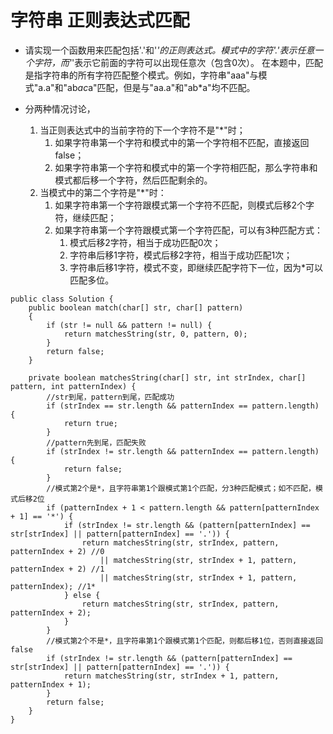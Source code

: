 # 字符串 正则表达式匹配

* 请实现一个函数用来匹配包括'.'和'*'的正则表达式。模式中的字符'.'表示任意一个字符，而'*'表示它前面的字符可以出现任意次（包含0次）。 在本题中，匹配是指字符串的所有字符匹配整个模式。例如，字符串"aaa"与模式"a.a"和"ab*ac*a"匹配，但是与"aa.a"和"ab*a"均不匹配。

* 分两种情况讨论，
    1. 当正则表达式中的当前字符的下一个字符不是"*"时；
        1. 如果字符串第一个字符和模式中的第一个字符相不匹配，直接返回false；
        2. 如果字符串第一个字符和模式中的第一个字符相匹配，那么字符串和模式都后移一个字符，然后匹配剩余的。 
    2. 当模式中的第二个字符是"*"时：
        1. 如果字符串第一个字符跟模式第一个字符不匹配，则模式后移2个字符，继续匹配；
        2. 如果字符串第一个字符跟模式第一个字符匹配，可以有3种匹配方式： 
            1. 模式后移2字符，相当于成功匹配0次； 
            2. 字符串后移1字符，模式后移2字符，相当于成功匹配1次； 
            3. 字符串后移1字符，模式不变，即继续匹配字符下一位，因为*可以匹配多位。

```
public class Solution {
    public boolean match(char[] str, char[] pattern)
    {
        if (str != null && pattern != null) {
            return matchesString(str, 0, pattern, 0);
        }
        return false;
    }
    
    private boolean matchesString(char[] str, int strIndex, char[] pattern, int patternIndex) {
        //str到尾，pattern到尾，匹配成功
        if (strIndex == str.length && patternIndex == pattern.length) {
            return true;
        }
        //pattern先到尾，匹配失败
        if (strIndex != str.length && patternIndex == pattern.length) {
            return false;
        }
        //模式第2个是*，且字符串第1个跟模式第1个匹配，分3种匹配模式；如不匹配，模式后移2位
        if (patternIndex + 1 < pattern.length && pattern[patternIndex + 1] == '*') {
            if (strIndex != str.length && (pattern[patternIndex] == str[strIndex] || pattern[patternIndex] == '.')) {
                return matchesString(str, strIndex, pattern, patternIndex + 2) //0
                    || matchesString(str, strIndex + 1, pattern, patternIndex + 2) //1
                    || matchesString(str, strIndex + 1, pattern, patternIndex); //1*
            } else {
                return matchesString(str, strIndex, pattern, patternIndex + 2);
            }
        }
        //模式第2个不是*，且字符串第1个跟模式第1个匹配，则都后移1位，否则直接返回false
        if (strIndex != str.length && (pattern[patternIndex] == str[strIndex] || pattern[patternIndex] == '.')) {
            return matchesString(str, strIndex + 1, pattern, patternIndex + 1);
        }
        return false;
    }
}
```

